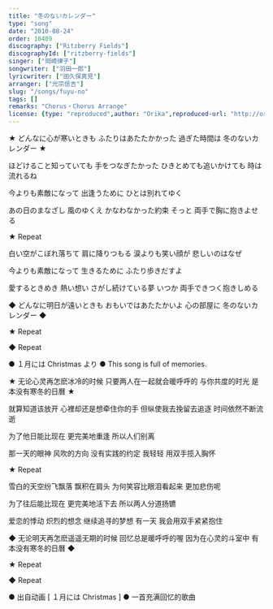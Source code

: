 ```yaml
---
title: "冬のないカレンダー"
type: "song"
date: "2010-08-24"
order: 10409
discography: ["Ritzberry Fields"]
discographyId: ["ritzberry-fields"]
singer: ["岡崎律子"]
songwriter: ["羽田一郎"]
lyricwriter: ["田久保真見"]
arranger: ["光宗信吉"]
slug: "/songs/fuyu-no"
tags: []
remarks: "Chorus・Chorus Arrange"
license: {type: "reproduced",author: "Orika",reproduced-url: "http://orikamushi.myweb.hinet.net/",reproduced-website: "織歌蟲網站"}
---
```


★ どんなに心が寒いときも 
ふたりはあたたかかった 
過ぎた時間は 
冬のないカレンダー ★ 

ほどけること知っていても 
手をつなぎたかった 
ひきとめても追いかけても 
時は流れるね 

今よりも素敵になって 
出逢うために 
ひとは別れてゆく 

あの日のまなざし 
風のゆくえ 
かなわなかった約束 
そっと 
両手で胸に抱きよせる 

★ Repeat 

白い空がこぼれ落ちて 
肩に降りつもる 
涙よりも笑い顔が 
悲しいのはなぜ 

今よりも素敵になって 
生きるために 
ふたり歩きだすよ 

愛するときめき 
熱い想い 
さがし続けている夢 
いつか 
両手できつく抱きしめる 

◆ どんなに明日が遠いときも 
おもいではあたたかいよ 
心の部屋に 
冬のないカレンダー ◆ 

★ Repeat 

◆ Repeat

● １月には Christmas より ● This song is full of memories.

<!-- 翻译 -->

★ 无论心灵再怎麽冰冷的时候 
只要两人在一起就会暖呼呼的 
与你共度的时光 
是本没有寒冬的日曆 ★ 

就算知道该放开 
心裡却还是想牵住你的手 
但纵使我去挽留去追逐 
时间依然不断流逝 

为了他日能比现在 
更完美地重逢 
所以人们别离 

那一天的眼神 
风吹的方向 
没有实践的约定 
我轻轻 
用双手揽入胸怀 

★ Repeat 

雪白的天空纷飞飘落 
飘积在肩头 
为何笑容比眼泪看起来 
更加悲伤呢 

为了往后能比现在 
更完美地活下去 
所以两人分道扬镳 

爱恋的悸动 
炽烈的想念 
继续追寻的梦想 
有一天 
我会用双手紧紧抱住 

◆ 无论明天再怎麽遥遥无期的时候 
回忆总是暖呼呼的喔 
因为在心灵的斗室中 
有本没有寒冬的日曆 ◆ 

★ Repeat 

◆ Repeat

● 出自动画 [ １月には Christmas \] ● 一首充满回忆的歌曲
